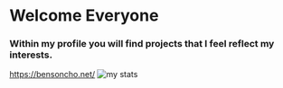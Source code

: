 # Welcome Everyone

### Within my profile you will find projects that I feel reflect my interests. 
https://bensoncho.net/
<img src="https://github-readme-streak-stats.herokuapp.com/?user=bcho892&theme=nightowl" alt="my stats"/>
<!--
**bcho892/bcho892** is a ✨ _special_ ✨ repository because its `README.md` (this file) appears on your GitHub profile.

Here are some ideas to get you started:

- 🔭 I’m currently working on ...
- 🌱 I’m currently learning ...
- 👯 I’m looking to collaborate on ...
- 🤔 I’m looking for help with ...
- 💬 Ask me about ...
- 📫 How to reach me: ...
- 😄 Pronouns: ...
- ⚡ Fun fact: ...
-->
